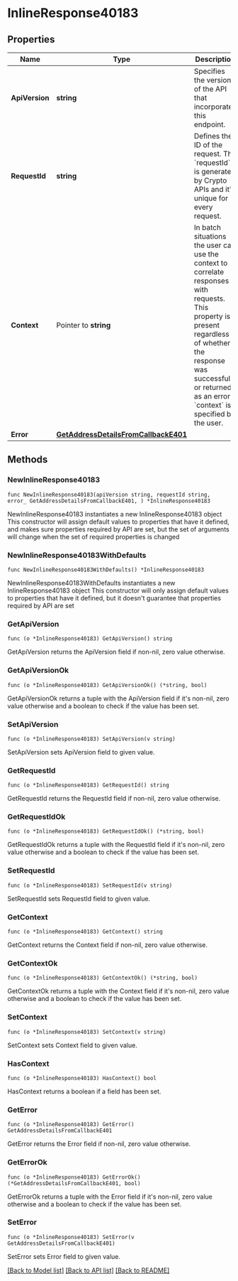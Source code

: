 # InlineResponse40183

## Properties

Name | Type | Description | Notes
------------ | ------------- | ------------- | -------------
**ApiVersion** | **string** | Specifies the version of the API that incorporates this endpoint. | 
**RequestId** | **string** | Defines the ID of the request. The &#x60;requestId&#x60; is generated by Crypto APIs and it&#39;s unique for every request. | 
**Context** | Pointer to **string** | In batch situations the user can use the context to correlate responses with requests. This property is present regardless of whether the response was successful or returned as an error. &#x60;context&#x60; is specified by the user. | [optional] 
**Error** | [**GetAddressDetailsFromCallbackE401**](GetAddressDetailsFromCallbackE401.md) |  | 

## Methods

### NewInlineResponse40183

`func NewInlineResponse40183(apiVersion string, requestId string, error_ GetAddressDetailsFromCallbackE401, ) *InlineResponse40183`

NewInlineResponse40183 instantiates a new InlineResponse40183 object
This constructor will assign default values to properties that have it defined,
and makes sure properties required by API are set, but the set of arguments
will change when the set of required properties is changed

### NewInlineResponse40183WithDefaults

`func NewInlineResponse40183WithDefaults() *InlineResponse40183`

NewInlineResponse40183WithDefaults instantiates a new InlineResponse40183 object
This constructor will only assign default values to properties that have it defined,
but it doesn't guarantee that properties required by API are set

### GetApiVersion

`func (o *InlineResponse40183) GetApiVersion() string`

GetApiVersion returns the ApiVersion field if non-nil, zero value otherwise.

### GetApiVersionOk

`func (o *InlineResponse40183) GetApiVersionOk() (*string, bool)`

GetApiVersionOk returns a tuple with the ApiVersion field if it's non-nil, zero value otherwise
and a boolean to check if the value has been set.

### SetApiVersion

`func (o *InlineResponse40183) SetApiVersion(v string)`

SetApiVersion sets ApiVersion field to given value.


### GetRequestId

`func (o *InlineResponse40183) GetRequestId() string`

GetRequestId returns the RequestId field if non-nil, zero value otherwise.

### GetRequestIdOk

`func (o *InlineResponse40183) GetRequestIdOk() (*string, bool)`

GetRequestIdOk returns a tuple with the RequestId field if it's non-nil, zero value otherwise
and a boolean to check if the value has been set.

### SetRequestId

`func (o *InlineResponse40183) SetRequestId(v string)`

SetRequestId sets RequestId field to given value.


### GetContext

`func (o *InlineResponse40183) GetContext() string`

GetContext returns the Context field if non-nil, zero value otherwise.

### GetContextOk

`func (o *InlineResponse40183) GetContextOk() (*string, bool)`

GetContextOk returns a tuple with the Context field if it's non-nil, zero value otherwise
and a boolean to check if the value has been set.

### SetContext

`func (o *InlineResponse40183) SetContext(v string)`

SetContext sets Context field to given value.

### HasContext

`func (o *InlineResponse40183) HasContext() bool`

HasContext returns a boolean if a field has been set.

### GetError

`func (o *InlineResponse40183) GetError() GetAddressDetailsFromCallbackE401`

GetError returns the Error field if non-nil, zero value otherwise.

### GetErrorOk

`func (o *InlineResponse40183) GetErrorOk() (*GetAddressDetailsFromCallbackE401, bool)`

GetErrorOk returns a tuple with the Error field if it's non-nil, zero value otherwise
and a boolean to check if the value has been set.

### SetError

`func (o *InlineResponse40183) SetError(v GetAddressDetailsFromCallbackE401)`

SetError sets Error field to given value.



[[Back to Model list]](../README.md#documentation-for-models) [[Back to API list]](../README.md#documentation-for-api-endpoints) [[Back to README]](../README.md)


